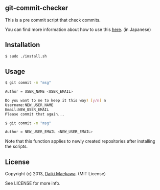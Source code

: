 ## git-commit-checker

This is a pre commit script that check commits.

You can find more information about how to use this [here](http://qiita.com/DaikiMaekawa). (in Japanese)

## Installation

```sh
$ sudo ./install.sh
```

## Usage

```bash
$ git commit -m "msg"

Author = USER_NAME <USER_EMAIL>
```

```bash
Do you want to me to keep it this way? [y/n] n
Username:NEW_USER_NAME
Email:NEW_USER_EMAIL
Please commit that again...
```

```bash
$ git commit -m "msg"

Author = NEW_USER_EMAIL <NEW_USER_EMAIL>
```

Note that this function applies to newly created repositories after installing the scripts.

## License

Copyright (c) 2013, [Daiki Maekawa](http://daikimaekawa.strikingly.com/). (MIT License)

See LICENSE for more info.

